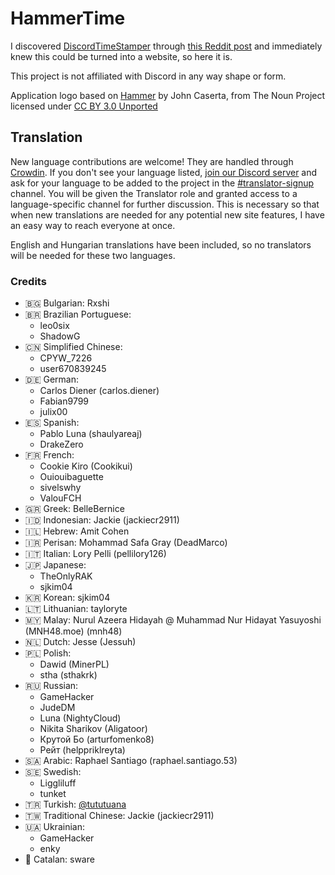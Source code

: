 <h1>HammerTime <a title="Crowdin" target="_blank" href="https://crowdin.com/project/hammertime"><img src="https://badges.crowdin.net/hammertime/localized.svg" alt=""></a></h1>

I discovered [DiscordTimeStamper] through [this Reddit post] and immediately knew this could be turned into a website,
so here it is.

[discordtimestamper]: https://github.com/TimeTravelPenguin/DiscordTimeStamper/
[this reddit post]: https://www.reddit.com/r/discordapp/comments/oiv86b/i_made_a_tool_to_make_timestamps_for_discord/

This project is not affiliated with Discord in any way shape or form.

Application logo based on [Hammer] by John Caserta, from The Noun Project licensed under [CC BY 3.0 Unported]

[hammer]: https://meta.m.wikimedia.org/wiki/File:Hammer_-_Noun_project_1306.svg
[cc by 3.0 unported]: https://creativecommons.org/licenses/by/3.0/deed.en

## Translation

New language contributions are welcome! They are handled through [Crowdin]. If you don't see your language listed,
[join our Discord server] and ask for your language to be added to the project in the [#translator-signup] channel. You
will be given the Translator role and granted access to a language-specific channel for further discussion. This is
necessary so that when new translations are needed for any potential new site features, I have an easy way to reach
everyone at once.

[crowdin]: https://crowdin.com/project/hammertime
[join our discord server]: https://hammertime.cyou/discord
[#translator-signup]: https://discord.com/channels/952258283882819595/952292965211074650

English and Hungarian translations have been included, so no translators will be needed for these two languages.

### Credits

- 🇧🇬 Bulgarian: Rxshi
- 🇧🇷 Brazilian Portuguese:
  - leo0six
  - ShadowG
- 🇨🇳 Simplified Chinese:
  - CPYW_7226
  - user670839245
- 🇩🇪 German:
  - Carlos Diener (carlos.diener)
  - Fabian9799
  - julix00
- 🇪🇸 Spanish:
  - Pablo Luna (shaulyareaj)
  - DrakeZero
- 🇫🇷 French:
  - Cookie Kiro (Cookikui)
  - Ouiouibaguette
  - sivelswhy
  - ValouFCH
- 🇬🇷 Greek: BelleBernice
- 🇮🇩 Indonesian: Jackie (jackiecr2911)
- 🇮🇱 Hebrew: Amit Cohen
- 🇮🇷 Perisan: Mohammad Safa Gray (DeadMarco)
- 🇮🇹 Italian: Lory Pelli (pellilory126)
- 🇯🇵 Japanese:
  - TheOnlyRAK
  - sjkim04
- 🇰🇷 Korean: sjkim04
- 🇱🇹 Lithuanian: tayloryte
- 🇲🇾 Malay: Nurul Azeera Hidayah @ Muhammad Nur Hidayat Yasuyoshi (MNH48.moe) (mnh48)
- 🇳🇱 Dutch: Jesse (Jessuh)
- 🇵🇱 Polish:
  - Dawid (MinerPL)
  - stha (sthakrk)
- 🇷🇺 Russian:
  - GameHacker
  - JudeDM
  - Luna (NightyCloud)
  - Nikita Sharikov (Aligatoor)
  - Крутой Бо (arturfomenko8)
  - Рейт (helppriklreyta)
- 🇸🇦 Arabic: Raphael Santiago (raphael.santiago.53)
- 🇸🇪 Swedish:
  - Liggliluff
  - tunket
- 🇹🇷 Turkish: [@tututuana](https://github.com/tututuana)
- 🇹🇼 Traditional Chinese: Jackie (jackiecr2911)
- 🇺🇦 Ukrainian:
  - GameHacker
  - enky
- 🏴󠁥󠁳󠁣󠁴󠁿 Catalan: sware
